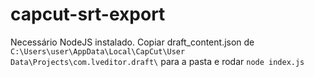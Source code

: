 # capcut-srt-export
Necessário NodeJS instalado.
Copiar draft_content.json de `C:\Users\user\AppData\Local\CapCut\User Data\Projects\com.lveditor.draft\` para a pasta e rodar `node index.js`
